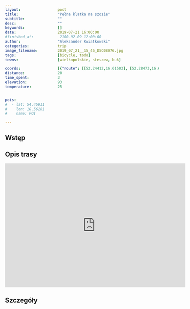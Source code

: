 ```yaml
---
layout:                 post
title:                  "Pełna klatka na szosie"
subtitle:               ""
desc:                   ""
keywords:               []
date:                   2019-07-21 16:00:00
#finished_at:            2100-02-09 12:00:00
author:                 "Aleksander Kwiatkowski"
categories:             trip
image_filename:         2019_07_21__15_46_DSC08076.jpg
tags:                   [bicycle, todo]
towns:                  [wielkopolskie, steszew, buk]

coords:                 [{"route": [[52.24412,16.61503], [52.28473,16.61777], [52.31181,16.62661], [52.32897,16.62249], [52.33988,16.61382], [52.35545,16.57795], [52.35534,16.57177]], "type": "bicycle"}]
distance:               20
time_spent:             3
elevation:              93
temperature:            25


pois:
#  - lat: 54.45911
#    lon: 18.56281
#    name: POI

---
```



## Wstęp

## Opis trasy

<iframe height='405' width='590' frameborder='0' allowtransparency='true' scrolling='no' src='https://www.strava.com/activities/2551378807/embed/0fb0c67285898faac11dc622347062f206bdcfe8'></iframe>

## Szczegóły
